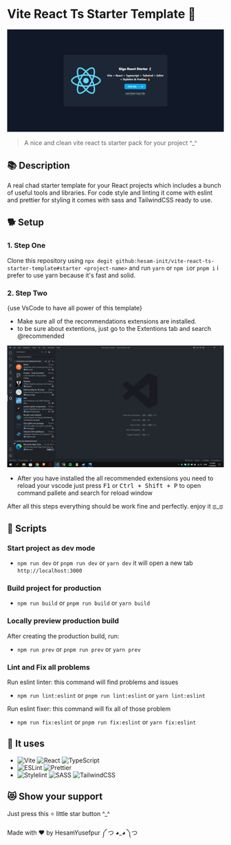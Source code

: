 # Vite React Ts Starter Template 🗿

![screenshot](./screenshots/app-preview.png)

> A nice and clean vite react ts starter pack for your project ^\_^

## 📚 Description

A real chad starter template for your React projects which includes a bunch of useful tools and libraries. For code style and linting it come with eslint and prettier for styling it comes with sass and TailwindCSS ready to use.

## 🐕 Setup

### 1. Step One

Clone this repository using `npx degit github:hesam-init/vite-react-ts-starter-template#starter <project-name>` and run `yarn` or `npm i`or `pnpm i` i prefer to use yarn because it's fast and solid.

### 2. Step Two

{use VsCode to have all power of this template}

- Make sure all of the recommendations extensions are installed.
- to be sure about extentions, just go to the Extentions tab and search @recommended

![screenshot](./screenshots/extentions.png)

- After you have installed the all recommended extensions you need to reload your vscode just press <kbd>F1</kbd> or <kbd>Ctrl + Shift + P</kbd> to open command pallete and search for reload window

After all this steps everything should be work fine and perfectly. enjoy it ಥ_ಥ

## 🧩 Scripts

### Start project as dev mode

- `npm run dev` or `pnpm run dev` or `yarn dev` it will open a new tab `http://localhost:3000`

### Build project for production

- `npm run build` or `pnpm run build` or `yarn build`

### Locally preview production build

After creating the production build, run:

- `npm run prev` or `pnpm run prev` or `yarn prev`

### Lint and Fix all problems

Run eslint linter: this command will find problems and issues

- `npm run lint:eslint` or `pnpm run lint:eslint` or `yarn lint:eslint`

Run eslint fixer: this command will fix all of those problem

- `npm run fix:eslint` or `pnpm run fix:eslint` or `yarn fix:eslint`

## 🚀 It uses

- ![Vite](https://img.shields.io/badge/-Vite-646CFF?logo=vite&logoColor=white&style=for-the-badge) ![React](https://img.shields.io/badge/-React-61DAFB?logo=react&logoColor=white&style=for-the-badge) ![TypeScript](https://shields.io/badge/TypeScript-3178C6?logo=TypeScript&logoColor=FFF&style=for-the-badge)
- ![ESLint](https://img.shields.io/badge/ESLint-4B3263?style=for-the-badge&logo=eslint&logoColor=white)
  ![Prettier](https://img.shields.io/badge/-Prettier-F7B93E?logo=prettier&logoColor=white&style=for-the-badge)
- ![Stylelint](https://img.shields.io/badge/-Stylelint-263238?logo=stylelint&logoColor=white&style=for-the-badge)
  ![SASS](https://img.shields.io/badge/SASS-hotpink.svg?style=for-the-badge&logo=SASS&logoColor=white)
  ![TailwindCSS](https://img.shields.io/badge/tailwindcss-%2338B2AC.svg?style=for-the-badge&logo=tailwind-css&logoColor=white)

## 😻 Show your support

Just press this ⭐️ little star button ^\_^

Made with ❤️ by HesamYusefpur ༼ つ ◕_◕ ༽つ
